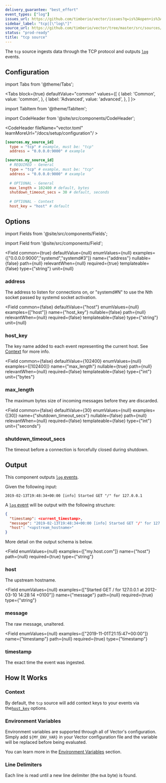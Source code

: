 ```yaml
---
delivery_guarantee: "best_effort"
event_types: ["log"]
issues_url: https://github.com/timberio/vector/issues?q=is%3Aopen+is%3Aissue+label%3A%22source%3A+tcp%22
sidebar_label: "tcp|[\"log\"]"
source_url: https://github.com/timberio/vector/tree/master/src/sources/tcp.rs
status: "prod-ready"
title: "tcp source" 
---
```


The `tcp` source ingests data through the TCP protocol and outputs [`log`][docs.data-model#log] events.

## Configuration

import Tabs from '@theme/Tabs';

<Tabs
  block={true}
  defaultValue="common"
  values={[
    { label: 'Common', value: 'common', },
    { label: 'Advanced', value: 'advanced', },
  ]
}>

import TabItem from '@theme/TabItem';

<TabItem value="common">

import CodeHeader from '@site/src/components/CodeHeader';

<CodeHeader fileName="vector.toml" learnMoreUrl="/docs/setup/configuration"/ >

```toml
[sources.my_source_id]
  type = "tcp" # example, must be: "tcp"
  address = "0.0.0.0:9000" # example
```

</TabItem>
<TabItem value="advanced">

<CodeHeader fileName="vector.toml" learnMoreUrl="/docs/setup/configuration" />

```toml
[sources.my_source_id]
  # REQUIRED - General
  type = "tcp" # example, must be: "tcp"
  address = "0.0.0.0:9000" # example
  
  # OPTIONAL - General
  max_length = 102400 # default, bytes
  shutdown_timeout_secs = 30 # default, seconds
  
  # OPTIONAL - Context
  host_key = "host" # default
```

</TabItem>

</Tabs>

## Options

import Fields from '@site/src/components/Fields';

import Field from '@site/src/components/Field';

<Fields filters={true}>


<Field
  common={true}
  defaultValue={null}
  enumValues={null}
  examples={["0.0.0.0:9000","systemd","systemd#3"]}
  name={"address"}
  nullable={false}
  path={null}
  relevantWhen={null}
  required={true}
  templateable={false}
  type={"string"}
  unit={null}
  >

### address

The address to listen for connections on, or "systemd#N" to use the Nth socket passed by systemd socket activation. 


</Field>


<Field
  common={false}
  defaultValue={"host"}
  enumValues={null}
  examples={["host"]}
  name={"host_key"}
  nullable={false}
  path={null}
  relevantWhen={null}
  required={false}
  templateable={false}
  type={"string"}
  unit={null}
  >

### host_key

The key name added to each event representing the current host. See [Context](#context) for more info.


</Field>


<Field
  common={false}
  defaultValue={102400}
  enumValues={null}
  examples={[102400]}
  name={"max_length"}
  nullable={true}
  path={null}
  relevantWhen={null}
  required={false}
  templateable={false}
  type={"int"}
  unit={"bytes"}
  >

### max_length

The maximum bytes size of incoming messages before they are discarded.


</Field>


<Field
  common={false}
  defaultValue={30}
  enumValues={null}
  examples={[30]}
  name={"shutdown_timeout_secs"}
  nullable={false}
  path={null}
  relevantWhen={null}
  required={false}
  templateable={false}
  type={"int"}
  unit={"seconds"}
  >

### shutdown_timeout_secs

The timeout before a connection is forcefully closed during shutdown.


</Field>


</Fields>

## Output

This component outputs [`log` events][docs.data-model.log].

Given the following input:

```
2019-02-13T19:48:34+00:00 [info] Started GET "/" for 127.0.0.1
```

A [`log` event][docs.data-model.log] will be output with the
following structure:

```json
{
  "timestamp": <current_timestamp>,
  "message": "2019-02-13T19:48:34+00:00 [info] Started GET "/" for 127.0.0.1",
  "host": "<upstream_hostname>"
}

```

More detail on the output schema is below.

<Fields filters={true}>


<Field
  enumValues={null}
  examples={["my.host.com"]}
  name={"host"}
  path={null}
  required={true}
  type={"string"}
  >

### host

The upstream hostname.



</Field>


<Field
  enumValues={null}
  examples={["Started GET / for 127.0.0.1 at 2012-03-10 14:28:14 +0100"]}
  name={"message"}
  path={null}
  required={true}
  type={"string"}
  >

### message

The raw message, unaltered.



</Field>


<Field
  enumValues={null}
  examples={["2019-11-01T21:15:47+00:00"]}
  name={"timestamp"}
  path={null}
  required={true}
  type={"timestamp"}
  >

### timestamp

The exact time the event was ingested.



</Field>


</Fields>

## How It Works

### Context

By default, the `tcp` source will add context
keys to your events via the[`host_key`](#host_key)
options.

### Environment Variables

Environment variables are supported through all of Vector's configuration.
Simply add `${MY_ENV_VAR}` in your Vector configuration file and the variable
will be replaced before being evaluated.

You can learn more in the [Environment Variables][docs.configuration#environment-variables]
section.

### Line Delimiters

Each line is read until a new line delimiter (the `0xA` byte) is found.


[docs.configuration#environment-variables]: /docs/setup/configuration#environment-variables
[docs.data-model#log]: /docs/about/data-model#log
[docs.data-model.log]: /docs/about/data-model/log
